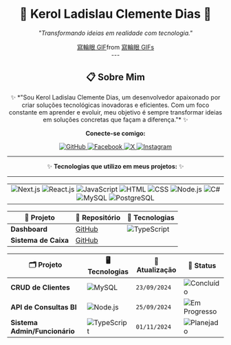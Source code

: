 <div align="center">

# 🌟 **Kerol Ladislau Clemente Dias** 🌟  
 *"Transformando ideias em realidade com tecnologia."*
<!-- SVG de Madara -->
<div class="tenor-gif-embed" data-postid="3480943121856555330" data-share-method="host" data-aspect-ratio="1.76596" data-width="100%"><a href="https://tenor.com/view/%E5%AF%AB%E8%BC%AA%E7%9C%BC-gif-3480943121856555330">寫輪眼 GIF</a>from <a href="https://tenor.com/search/%E5%AF%AB%E8%BC%AA%E7%9C%BC-gifs">寫輪眼 GIFs</a></div> <script type="text/javascript" async src="https://tenor.com/embed.js"></script>
---

## <div align="center">📋 **Sobre Mim**</div>
<div align="center">
✨ *"Sou Kerol Ladislau Clemente Dias, um desenvolvedor apaixonado por criar soluções tecnológicas inovadoras e eficientes. Com um foco constante em aprender e evoluir, meu objetivo é sempre transformar ideias em soluções concretas que façam a diferença."* ✨

**Conecte-se comigo:**
<div>
  <a href="https://github.com/keroldias123" target="_blank">
    <img src="https://img.shields.io/badge/GitHub-181717?style=for-the-badge&logo=github&logoColor=white" alt="GitHub"/>
  </a>
  <a href="https://www.facebook.com/seuusuario" target="_blank">
    <img src="https://img.shields.io/badge/Facebook-1877F2?style=for-the-badge&logo=facebook&logoColor=white" alt="Facebook"/>
  </a>
  <a href="https://twitter.com/seuusuario" target="_blank">
    <img src="https://img.shields.io/badge/X-1DA1F2?style=for-the-badge&logo=twitter&logoColor=white" alt="X"/>
  </a>
  <a href="https://www.instagram.com/seuusuario" target="_blank">
    <img src="https://img.shields.io/badge/Instagram-E4405F?style=for-the-badge&logo=instagram&logoColor=white" alt="Instagram"/>
  </a>
</div>

</div>
</div>

---
<div align="center">
  
✨ **Tecnologias que utilizo em meus projetos:** ✨

</div>

---
<table align="center">
  <tr>
    <!-- Tecnologias de Frontend -->
    <td align="center" valign="middle">
      <div>
        <img src="https://img.shields.io/badge/Next.js-000000?style=for-the-badge&logo=nextdotjs&logoColor=white" alt="Next.js" />
        <img src="https://img.shields.io/badge/React-20232A?style=for-the-badge&logo=react&logoColor=61DAFB" alt="React.js" />
        <img src="https://img.shields.io/badge/JavaScript-F7DF1E?style=for-the-badge&logo=javascript&logoColor=black" alt="JavaScript" />
        <img src="https://img.shields.io/badge/HTML-E34F26?style=for-the-badge&logo=html5&logoColor=white" alt="HTML" />
        <img src="https://img.shields.io/badge/CSS-1572B6?style=for-the-badge&logo=css3&logoColor=white" alt="CSS" />
         <img src="https://img.shields.io/badge/Node.js-43853D?style=for-the-badge&logo=node.js&logoColor=white" alt="Node.js" />
        <img src="https://img.shields.io/badge/C%23-239120?style=for-the-badge&logo=c-sharp&logoColor=white" alt="C#" />
          <img src="https://img.shields.io/badge/MySQL-4479A1?style=for-the-badge&logo=mysql&logoColor=white" alt="MySQL" />
       <img src="https://img.shields.io/badge/PostgreSQL-336791?style=for-the-badge&logo=postgresql&logoColor=white" alt="PostgreSQL" />
      </div>
    </td>
    
  </tr>
</table>

| 📌 Projeto | 🔗 Repositório | 📁 Tecnologias |
|------------|----------------|----------------|
| **Dashboard** | [GitHub](https://github.com/keroldias123/dashboard) | ![TypeScript](https://img.shields.io/badge/-TypeScript-blue?logo=typescript) |
| **Sistema de Caixa** | [GitHub](https://github.com/keroldias123/sistema-caixa)

| 🗂️ Projeto | 🖥️ Tecnologias | 📅 Atualização | 🔖 Status |
|------------|----------------|----------------|-----------|
| **CRUD de Clientes** | ![MySQL](https://img.shields.io/badge/MySQL-4479A1?style=for-the-badge&logo=mysql&logoColor=white) | `23/09/2024` | ![Concluído](https://img.shields.io/badge/Status-Concluído-green) |
| **API de Consultas BI** | ![Node.js](https://img.shields.io/badge/Node.js-339933?style=for-the-badge&logo=nodedotjs&logoColor=white) | `25/09/2024` | ![Em Progresso](https://img.shields.io/badge/Status-Em%20Progresso-yellow) |
| **Sistema Admin/Funcionário** | ![TypeScript](https://img.shields.io/badge/TypeScript-007ACC?style=for-the-badge&logo=typescript&logoColor=white) | `01/11/2024` | ![Planejado](https://img.shields.io/badge/Status-Planejado-blue) |


